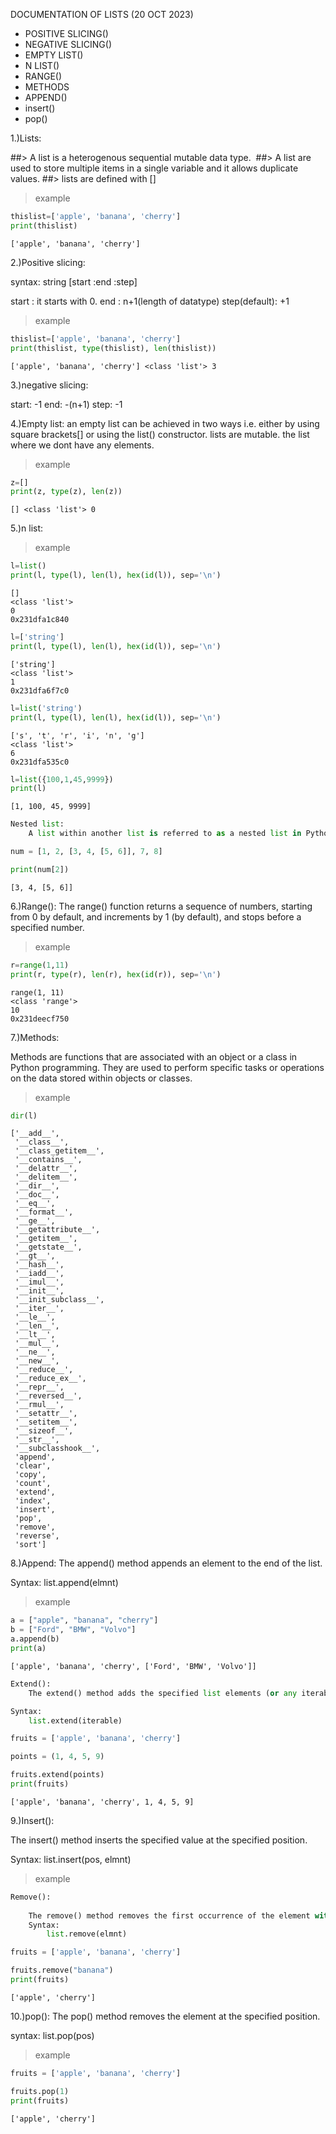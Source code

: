 DOCUMENTATION OF LISTS (20 OCT 2023)
- POSITIVE SLICING()
- NEGATIVE SLICING()
- EMPTY LIST()
- N LIST()
- RANGE()
- METHODS
- APPEND()
- insert()
- pop()

1.)Lists:

##> A list is a heterogenous sequential mutable data type. 
##> A list are used to store multiple items in a single variable and it allows duplicate values. 
##> lists are defined with []

>example

```python
thislist=['apple', 'banana', 'cherry']
print(thislist)
```

    ['apple', 'banana', 'cherry']
    

2.)Positive slicing:

syntax:
string [start :end :step]

start : it starts with 0.
end : n+1(length of datatype)
step(default): +1

>example

```python
thislist=['apple', 'banana', 'cherry']
print(thislist, type(thislist), len(thislist))
```

    ['apple', 'banana', 'cherry'] <class 'list'> 3
    

3.)negative slicing:

start: -1
end: -(n+1)
step: -1

4.)Empty list:
    an empty list can be achieved in two ways i.e. either by using square brackets[] or using the list() constructor.
    lists are mutable.
    the list where we dont have any elements.

    

>example

```python
z=[]
print(z, type(z), len(z))
```

    [] <class 'list'> 0
    

5.)n list:
    

>example

```python
l=list()
print(l, type(l), len(l), hex(id(l)), sep='\n')
```

    []
    <class 'list'>
    0
    0x231dfa1c840
    


```python
l=['string']
print(l, type(l), len(l), hex(id(l)), sep='\n')
```

    ['string']
    <class 'list'>
    1
    0x231dfa6f7c0
    


```python
l=list('string')
print(l, type(l), len(l), hex(id(l)), sep='\n')
```

    ['s', 't', 'r', 'i', 'n', 'g']
    <class 'list'>
    6
    0x231dfa535c0
    


```python
l=list({100,1,45,9999})
print(l)
```

    [1, 100, 45, 9999]
    


```python
Nested list:
    A list within another list is referred to as a nested list in Python

```


```python
num = [1, 2, [3, 4, [5, 6]], 7, 8]

print(num[2])
```

    [3, 4, [5, 6]]
    

6.)Range():
The range() function returns a sequence of numbers, starting from 0 by default, and increments by 1 (by default), and stops before a specified number.

>example

```python
r=range(1,11)
print(r, type(r), len(r), hex(id(r)), sep='\n')
```

    range(1, 11)
    <class 'range'>
    10
    0x231deecf750
    

7.)Methods:

Methods are functions that are associated with an object or a class in Python programming. They are used to perform specific tasks or operations on the data stored within objects or classes.




>example

```python
dir(l)
```




    ['__add__',
     '__class__',
     '__class_getitem__',
     '__contains__',
     '__delattr__',
     '__delitem__',
     '__dir__',
     '__doc__',
     '__eq__',
     '__format__',
     '__ge__',
     '__getattribute__',
     '__getitem__',
     '__getstate__',
     '__gt__',
     '__hash__',
     '__iadd__',
     '__imul__',
     '__init__',
     '__init_subclass__',
     '__iter__',
     '__le__',
     '__len__',
     '__lt__',
     '__mul__',
     '__ne__',
     '__new__',
     '__reduce__',
     '__reduce_ex__',
     '__repr__',
     '__reversed__',
     '__rmul__',
     '__setattr__',
     '__setitem__',
     '__sizeof__',
     '__str__',
     '__subclasshook__',
     'append',
     'clear',
     'copy',
     'count',
     'extend',
     'index',
     'insert',
     'pop',
     'remove',
     'reverse',
     'sort']



8.)Append:
The append() method appends an element to the end of the list.

Syntax:
list.append(elmnt)

>example

```python
a = ["apple", "banana", "cherry"]
b = ["Ford", "BMW", "Volvo"]
a.append(b)
print(a)
```

    ['apple', 'banana', 'cherry', ['Ford', 'BMW', 'Volvo']]
    


```python
Extend():
    The extend() method adds the specified list elements (or any iterable) to the end of the current list.

Syntax:
    list.extend(iterable)
```


```python
fruits = ['apple', 'banana', 'cherry']

points = (1, 4, 5, 9)

fruits.extend(points)
print(fruits)
```

    ['apple', 'banana', 'cherry', 1, 4, 5, 9]
    

9.)Insert():

The insert() method inserts the specified value at the specified position.

Syntax:
list.insert(pos, elmnt)

>example

```python
Remove():
    
    The remove() method removes the first occurrence of the element with the specified value.
    Syntax:
        list.remove(elmnt)
```


```python
fruits = ['apple', 'banana', 'cherry']

fruits.remove("banana")
print(fruits)
```

    ['apple', 'cherry']
    

10.)pop():
    The pop() method removes the element at the specified position.

syntax:
    list.pop(pos)

>example

```python
fruits = ['apple', 'banana', 'cherry']

fruits.pop(1)
print(fruits)
```

    ['apple', 'cherry']
    
